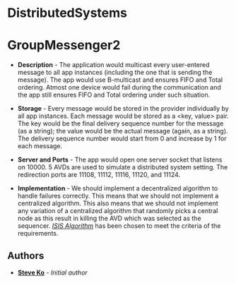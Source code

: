 # DistributedSystems

# GroupMessenger2

* **Description** - The application would multicast every user-entered message to all app instances (including the one that is sending the message). The app would use B-multicast and ensures FIFO and Total ordering. Atmost one device would fail during the communication and the app still ensures FIFO and Total ordering under such situation. 

* **Storage** - Every message would be stored in the provider individually by all app instances. Each message would be stored as a <key, value> pair. The key would be the final delivery sequence number for the message (as a string); the value would be the actual message (again, as a string). The delivery sequence number would start from 0 and increase by 1 for each message.

* **Server and Ports** - The app would open one server socket that listens on 10000. 5 AVDs are used to simulate a distributed system setting. The redirection ports are 11108, 11112, 11116, 11120, and 11124.  

* **Implementation** - We should implement a decentralized algorithm to handle failures correctly. This means that we should not implement a centralized algorithm. This also means that we should not implement any variation of a centralized algorithm that randomly picks a central node as this result in killing the AVD which was selected as the sequencer. [*ISIS Algorithm*](https://courses.engr.illinois.edu/cs425/fa2013/L7.fa13.ppt) has been chosen to meet the criteria of the requirements.

## Authors

* [**Steve Ko**](https://nsr.cse.buffalo.edu/?page_id=272) - *Initial author*
